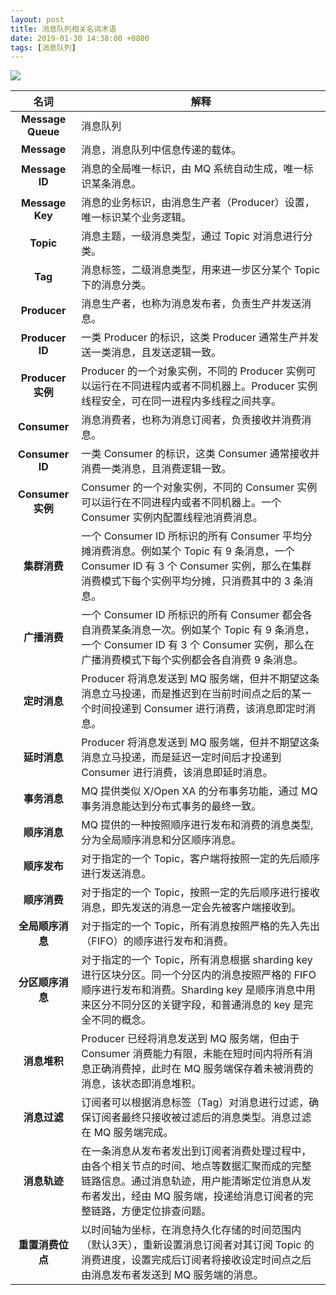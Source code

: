 ```yaml
---
layout: post
title: 消息队列相关名词术语
date: 2019-01-30 14:38:00 +0800
tags: [消息队列]
---
```


![](http://docs-aliyun.cn-hangzhou.oss.aliyun-inc.com/assets/pic/35369/cn_zh/1483013457726/MQ%E5%8A%9F%E8%83%BD.png)

名词 | 解释
:--: | --
**Message Queue** | 消息队列
**Message** | 消息，消息队列中信息传递的载体。
**Message ID** | 消息的全局唯一标识，由 MQ 系统自动生成，唯一标识某条消息。
**Message Key** | 消息的业务标识，由消息生产者（Producer）设置，唯一标识某个业务逻辑。
**Topic** | 消息主题，一级消息类型，通过 Topic 对消息进行分类。
**Tag** | 消息标签，二级消息类型，用来进一步区分某个 Topic 下的消息分类。
**Producer** | 消息生产者，也称为消息发布者，负责生产并发送消息。
**Producer ID** | 一类 Producer 的标识，这类 Producer 通常生产并发送一类消息，且发送逻辑一致。
**Producer 实例** | Producer 的一个对象实例，不同的 Producer 实例可以运行在不同进程内或者不同机器上。Producer 实例线程安全，可在同一进程内多线程之间共享。
**Consumer** | 消息消费者，也称为消息订阅者，负责接收并消费消息。
**Consumer ID** | 一类 Consumer 的标识，这类 Consumer 通常接收并消费一类消息，且消费逻辑一致。
**Consumer 实例** | Consumer 的一个对象实例，不同的 Consumer 实例可以运行在不同进程内或者不同机器上。一个 Consumer 实例内配置线程池消费消息。
**集群消费** | 一个 Consumer ID 所标识的所有 Consumer 平均分摊消费消息。例如某个 Topic 有 9 条消息，一个 Consumer ID 有 3 个 Consumer 实例，那么在集群消费模式下每个实例平均分摊，只消费其中的 3 条消息。
**广播消费** | 一个 Consumer ID 所标识的所有 Consumer 都会各自消费某条消息一次。例如某个 Topic 有 9 条消息，一个 Consumer ID 有 3 个 Consumer 实例，那么在广播消费模式下每个实例都会各自消费 9 条消息。
**定时消息** | Producer 将消息发送到 MQ 服务端，但并不期望这条消息立马投递，而是推迟到在当前时间点之后的某一个时间投递到 Consumer 进行消费，该消息即定时消息。
**延时消息** | Producer 将消息发送到 MQ 服务端，但并不期望这条消息立马投递，而是延迟一定时间后才投递到 Consumer 进行消费，该消息即延时消息。
**事务消息** | MQ 提供类似 X/Open XA 的分布事务功能，通过 MQ 事务消息能达到分布式事务的最终一致。
**顺序消息** | MQ 提供的一种按照顺序进行发布和消费的消息类型, 分为全局顺序消息和分区顺序消息。
**顺序发布** | 对于指定的一个 Topic，客户端将按照一定的先后顺序进行发送消息。
**顺序消费** | 对于指定的一个 Topic，按照一定的先后顺序进行接收消息，即先发送的消息一定会先被客户端接收到。
**全局顺序消息** | 对于指定的一个 Topic，所有消息按照严格的先入先出（FIFO）的顺序进行发布和消费。
**分区顺序消息** | 对于指定的一个 Topic，所有消息根据 sharding key 进行区块分区。同一个分区内的消息按照严格的 FIFO 顺序进行发布和消费。Sharding key 是顺序消息中用来区分不同分区的关键字段，和普通消息的 key 是完全不同的概念。
**消息堆积** | Producer 已经将消息发送到 MQ 服务端，但由于 Consumer 消费能力有限，未能在短时间内将所有消息正确消费掉，此时在 MQ 服务端保存着未被消费的消息，该状态即消息堆积。
**消息过滤** | 订阅者可以根据消息标签（Tag）对消息进行过滤，确保订阅者最终只接收被过滤后的消息类型。消息过滤在 MQ 服务端完成。
**消息轨迹** | 在一条消息从发布者发出到订阅者消费处理过程中，由各个相关节点的时间、地点等数据汇聚而成的完整链路信息。通过消息轨迹，用户能清晰定位消息从发布者发出，经由 MQ 服务端，投递给消息订阅者的完整链路，方便定位排查问题。
**重置消费位点** | 以时间轴为坐标，在消息持久化存储的时间范围内（默认3天），重新设置消息订阅者对其订阅 Topic 的消费进度，设置完成后订阅者将接收设定时间点之后由消息发布者发送到 MQ 服务端的消息。
